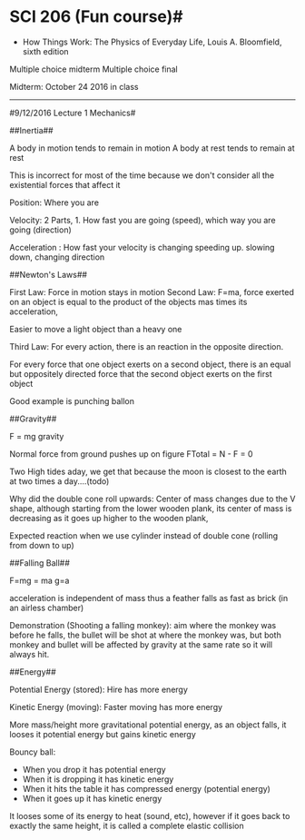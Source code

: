 # SCI 206 (Fun course)#

*  How Things Work: The Physics of Everyday Life, Louis A. Bloomfield, sixth edition

Multiple choice midterm
Multiple choice final
 
Midterm: 	October 24 2016 in class 


----------
#9/12/2016 Lecture 1 Mechanics#

##Inertia##

A body in motion tends to remain in motion
A body at rest tends to remain at rest

This is incorrect for most of the time because we don't consider all the existential forces that affect it

Position: Where you are

Velocity: 2 Parts, 1. How fast you are going (speed), which way you are going (direction)

Acceleration : How fast your velocity is changing speeding up. slowing down, changing direction

##Newton's Laws##

First Law: Force in motion stays in motion
Second Law: F=ma, force exerted on an object is equal to the product of the objects mas times its acceleration,

Easier to move a light object than a heavy one

Third Law: For every action, there is an reaction in the opposite direction.

For every force that one object exerts on a second object, there is an equal but oppositely directed force that the second object exerts on the first object

Good example is punching ballon

##Gravity##

F = mg gravity 

Normal force from ground pushes up on figure
FTotal = N - F = 0

Two High tides aday, we get that because the moon is closest to the earth at two times a day....(todo)

Why did the double cone roll upwards: Center of mass changes due to the V shape, although starting from the lower wooden plank, its center of mass is decreasing as it goes up higher to the wooden plank,

Expected reaction when we use cylinder instead of double cone (rolling from down to up)

##Falling Ball##

F=mg = ma
g=a 

acceleration is independent of mass thus a feather falls as fast as brick (in an airless chamber)

Demonstration (Shooting a falling monkey): aim where the monkey was before he falls, the bullet will be shot at where the monkey was, but both monkey and bullet will be affected by gravity at the same rate so it will always hit.


##Energy##

Potential Energy (stored): Hire has more energy

Kinetic Energy (moving): Faster moving has more energy

More mass/height more gravitational potential energy, as an object falls, it looses it potential energy but gains kinetic energy

Bouncy ball: 

* When you drop it has potential energy
* When it is dropping it has kinetic energy
* When it hits the table it has compressed energy (potential energy)
* When it goes up it has kinetic energy

It looses some of its energy to heat (sound, etc), however if it goes back to exactly the same height, it is called a complete elastic collision
